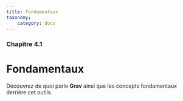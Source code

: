 ```yaml
---
title: Fondamentaux
taxonomy:
    category: docs
---
```


### Chapitre 4.1

# Fondamentaux

Découvrez de quoi parle **Grav** ainsi que les concepts fondamentaux derrière cet outils.
